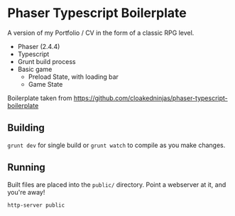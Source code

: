 # Phaser Typescript Boilerplate

A version of my Portfolio / CV in the form of a classic RPG level.

* Phaser (2.4.4)
* Typescript
* Grunt build process
* Basic game
  * Preload State, with loading bar
  * Game State


Boilerplate taken from https://github.com/cloakedninjas/phaser-typescript-boilerplate


## Building

`grunt dev` for single build or `grunt watch` to compile as you make changes.

## Running

Built files are placed into the `public/` directory. Point a webserver at it, and you're away!

`http-server public`
